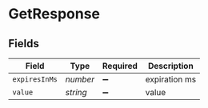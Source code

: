 # GetResponse


## Fields

| Field              | Type               | Required           | Description        |
| ------------------ | ------------------ | ------------------ | ------------------ |
| `expiresInMs`      | *number*           | :heavy_minus_sign: | expiration ms      |
| `value`            | *string*           | :heavy_minus_sign: | value              |